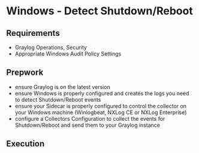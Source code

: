 # Windows - Detect Shutdown/Reboot

## Requirements

- Graylog Operations, Security
- Appropriate Windows Audit Policy Settings

## Prepwork

- ensure Graylog is on the latest version
- ensure Windows is properly configured and creates the logs you need to detect Shutdown/Reboot events
- ensure your Sidecar is properly configured to control the collector on your Windows machine (Winlogbeat, NXLog CE or NXLog Enterprise)
- configure a Collectors Configuration to collect the events for Shutdown/Reboot and send them to your Graylog instance

## Execution
